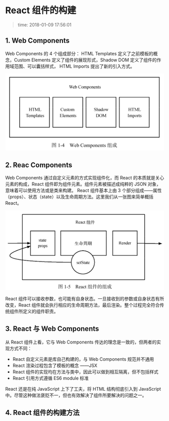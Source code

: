 # React 组件的构建
>time: 2018-01-09 17:56:01

## 1. Web Components
Web Components 的 4 个组成部分： HTML Templates 定义了之前模板的概念，Custom Elements 定义了组件的展现形式，Shadow DOM 定义了组件的作用域范围、可以囊括样式， HTML Imports 提出了新的引入方式。

![](./.images/web_components.png)

## 2. Reac Components

Web Components 通过自定义元素的方式实现组件化，而 React 的本质就是关心元素的构成，React 组件即为组件元素。组件元素被描述成纯粹的 JSON 对象，意味着可以使用方法或是类来构建。 React 组件基本上由 3 个部分组成——属性（props）、状态（state）以及生命周期方法。这里我们从一张图来简单概括 React。

![](./.images/react_components.png)

React 组件可以接收参数，也可能有自身状态。一旦接收到的参数或自身状态有所改变，React 组件就会执行相应的生命周期方法，最后渲染。整个过程完全符合传统组件所定义的组件职责。

## 3. React 与 Web Components

从 React 组件上看，它与 Web Components 传达的理念是一致的，但两者的实现方式不同：
* React 自定义元素是库自己构建的，与 Web Components 规范并不通用
* React 渲染过程包含了模板的概念 ——JSX
* React 组件的实现均在方法与类中，因此可以做到相互隔离，但不包括样式
* React 引用方式遵循 ES6 module 标准

React 还是在纯 JavaScript 上下了工夫，将 HTML 结构彻底引入到 JavaScript 中。尽管这种做法褒贬不一，但也有效解决了组件所要解决的问题之一。

## 4. React 组件的构建方法
